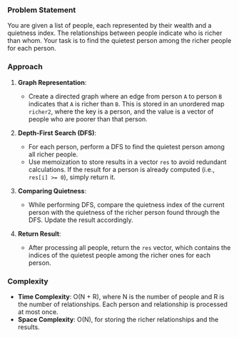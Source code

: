 ### Problem Statement
You are given a list of people, each represented by their wealth and a quietness index. The relationships between people indicate who is richer than whom. Your task is to find the quietest person among the richer people for each person.

### Approach
1. **Graph Representation**:
   - Create a directed graph where an edge from person `A` to person `B` indicates that `A` is richer than `B`. This is stored in an unordered map `richer2`, where the key is a person, and the value is a vector of people who are poorer than that person.

2. **Depth-First Search (DFS)**:
   - For each person, perform a DFS to find the quietest person among all richer people.
   - Use memoization to store results in a vector `res` to avoid redundant calculations. If the result for a person is already computed (i.e., `res[i] >= 0`), simply return it.

3. **Comparing Quietness**:
   - While performing DFS, compare the quietness index of the current person with the quietness of the richer person found through the DFS. Update the result accordingly.

4. **Return Result**:
   - After processing all people, return the `res` vector, which contains the indices of the quietest people among the richer ones for each person.

### Complexity
- **Time Complexity**: O(N + R), where N is the number of people and R is the number of relationships. Each person and relationship is processed at most once.
- **Space Complexity**: O(N), for storing the richer relationships and the results.
